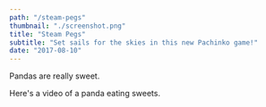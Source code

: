 ```yaml
---
path: "/steam-pegs"
thumbnail: "./screenshot.png"
title: "Steam Pegs"
subtitle: "Set sails for the skies in this new Pachinko game!"
date: "2017-08-10"
---
```


Pandas are really sweet.

Here's a video of a panda eating sweets.
